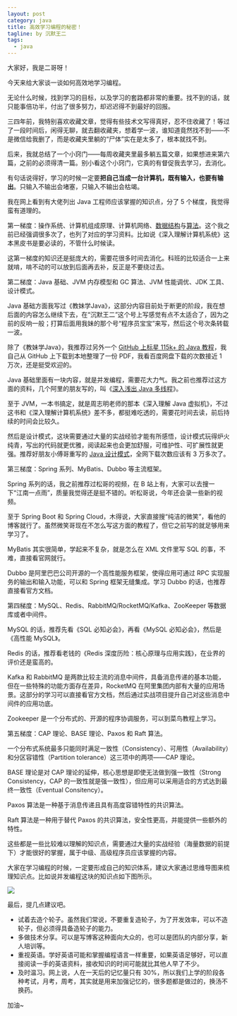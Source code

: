 ```yaml
---
layout: post
category: java
title: 高效学习编程的秘密！
tagline: by 沉默王二
tags: 
  - java
---
```


大家好，我是二哥呀！

<!--more-->






今天来给大家谈一谈如何高效地学习编程。

无论什么时候，找到学习的目标，以及学习的套路都非常的重要。找不到的话，就只能事倍功半，付出了很多努力，却迟迟得不到最好的回报。

三四年前，我特别喜欢收藏文章，觉得有些技术文写得真好，忍不住收藏了！等过了一段时间后，闲得无聊，就去翻收藏夹，想着学一波，谁知道竟然找不到——不是微信给我删了，而是收藏夹里躺的“尸体”实在是太多了，根本就找不到。

后来，我就总结了一个小窍门——每周收藏夹里最多躺五篇文章，如果想进来第六篇，之前的必须得清一篇。别小看这个小窍门，它真的有督促我去学习，去消化。

有句话说得好，学习的时候一定要**把自己当成一台计算机，既有输入，也要有输出**。只输入不输出会堵塞，只输入不输出会枯竭。

我在网上看到有大佬列出 Java 工程师应该掌握的知识点，分了 5 个梯度，我觉得蛮有道理的。

第一梯度：操作系统、计算机组成原理、计算机网络、[数据结构](https://mp.weixin.qq.com/s/eGchqCHsX5epqIn2zT3ARQ)与[算法](https://mp.weixin.qq.com/s/sDLFMKCpstHslq7d6_Ascg)。这个我之前已经强调很多次了，也列了对应的学习资料。比如说《深入理解计算机系统》这本黑皮书是要必读的，不管什么时候读。

这第一梯度的知识还是挺庞大的，需要花很多时间去消化。科班的比较适合一上来就啃，啃不动的可以放到后面再去补，反正是不要绕过去。

第二梯度：Java 基础、JVM 内存模型和 GC 算法、JVM 性能调优、JDK 工具、设计模式。

Java 基础方面我写过《教妹学Java》，这部分内容目前处于断更的阶段，我在想后面的内容怎么继续下去，在“沉默王二”这个号上写感觉有点不太适合了，因为之前的反响一般；打算后面用我妹的那个号“程序员宝宝”来写，然后这个号次条转载一波。

除了《教妹学Java》，我推荐过另外一个 [GitHub 上标星 115k+ 的 Java 教程](https://mp.weixin.qq.com/s/OAOvG8a-40IinNH5qzaxKQ)，我自己从 GitHub 上下载到本地整理了一份 PDF，我看百度网盘下载的次数接近 1 万次，还是挺受欢迎的。

Java 基础里面有一块内容，就是并发编程，需要花大力气。我之前也推荐过这方面的资料，几个阿里的朋友写的，叫《[深入浅出 Java 多线程](https://mp.weixin.qq.com/s/PUg4KxUIhUSAx6GipQtScA)》。

至于 JVM，一本书搞定，就是周志明老师的那本《深入理解 Java 虚拟机》，不过这书和《深入理解计算机系统》差不多，都挺难吃透的，需要花时间去读，前后持续的时间会比较久。

然后是设计模式，这块需要通过大量的实战经验才能有所感悟，设计模式玩得炉火纯青，写出的代码就更优雅，阅读起来也会更加舒服，可维护性、可扩展性就更强。推荐好朋友小傅哥重写的 [Java 设计模式](https://mp.weixin.qq.com/s/tAJYgY3msUmtU3se923dJA)，全网下载次数应该有 3 万多次了。

第三梯度：Spring 系列、MyBatis、Dubbo 等主流框架。

Spring 系列的话，我之前推荐过松哥的视频，在 B 站上有，大家可以去搜一下“江南一点雨”，质量我觉得还是挺不错的。听松哥说，今年还会录一些新的视频。

至于 Spring Boot 和 Spring Cloud，木得说，大家直接搜“纯洁的微笑”，看他的博客就行了。虽然微笑哥现在不怎么写这方面的教程了，但它之前写的就足够用来学习了。

MyBatis 其实很简单，学起来不复杂，就是怎么在 XML 文件里写 SQL 的事，不难，直接看官网就行。

Dubbo 是阿里巴巴公司开源的一个高性能服务框架，使得应用可通过 RPC 实现服务的输出和输入功能，可以和 Spring 框架无缝集成。学习 Dubbo 的话，也推荐直接看官方文档。

第四梯度：MySQL、Redis、RabbitMQ/RocketMQ/Kafka、ZooKeeper 等数据库或者中间件。

MySQL 的话，推荐先看《SQL 必知必会》，再看《MySQL 必知必会》，然后是《高性能 MySQL》。

Redis 的话，推荐看老钱的《Redis 深度历险：核心原理与应用实践》，在业界的评价还是蛮高的。

Kafka 和 RabbitMQ 是两款比较主流的消息中间件，具备消息传递的基本功能，但在一些特殊的功能方面存在差异，RocketMQ 在阿里集团内部有大量的应用场景。这部分的学习可以直接看官方文档，然后通过实战项目提升自己对这些消息中间件的应用功底。

Zookeeper 是一个分布式的、开源的程序协调服务，可以到菜鸟教程上学习。

第五梯度：CAP 理论、BASE 理论、Paxos 和 Raft 算法。

一个分布式系统最多只能同时满足一致性（Consistency）、可用性（Availability）和分区容错性（Partition tolerance）这三项中的两项——CAP 理论。

BASE 理论是对 CAP 理论的延伸，核心思想是即使无法做到强一致性（Strong Consistency，CAP 的一致性就是强一致性），但应用可以采用适合的方式达到最终一致性（Eventual Consitency）。

Paxos 算法是一种基于消息传递且具有高度容错特性的共识算法。

Raft 算法是一种用于替代 Paxos 的共识算法，安全性更高，并能提供一些额外的特性。

这些都是一些比较难以理解的知识点，需要通过大量的实战经验（海量数据的前提下）才能很好的掌握，属于中级、高级程序员应该掌握的内容。

大家在学习编程的时候，一定要形成自己的知识体系，建议大家通过思维导图来梳理知识点。比如说并发编程这块的知识点如下图所示。

![](http://www.itwanger.com/assets/images/2021/05/java-gaoxiao-01.png)

最后，提几点建议吧。

- 试着去造个轮子。虽然我们常说，不要重复造轮子，为了开发效率，可以不造轮子，但必须得具备造轮子的能力。
- 多做技术分享。可以是写博客这种面向大众的，也可以是团队的内部分享，新人培训等。
- 重视英语。学好英语可能和掌握编程语言一样重要，如果英语足够好，可以直接阅读一手的英语资料，接收知识的时间可能就比其他人早了不少。
- 及时温习。网上说，人在一天后的记忆量只有 30%，所以我们上学的阶段各种考试，月考，周考，其实就是用来加强记忆的，很多题都是做过的，换汤不换药。

加油~